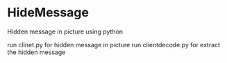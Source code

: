 # HideMessage
Hidden message in picture using python

run clinet.py for hidden message in picture
run clientdecode.py for extract the hidden message
